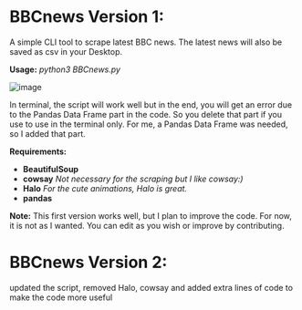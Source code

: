 # BBCnews Version 1:
A simple CLI tool to scrape latest BBC news. The latest news will also be saved as csv in your Desktop.

**Usage:**
*python3 BBCnews.py*

![image](https://user-images.githubusercontent.com/59505246/138606639-a01f9fd4-c8dd-4c40-8904-5834b826c889.png)

In terminal, the script will work well but in the end, you will get an error due to the Pandas Data Frame part in the code. So you delete that part if you use to use in the terminal only. For me, a Pandas Data Frame was needed, so I added that part.

**Requirements:**
- **BeautifulSoup**
- **cowsay**    *Not necessary for the scraping but I like cowsay:)*
- **Halo**      *For the cute animations, Halo is great.*
- **pandas** 

**Note:** This first version works well, but I plan to improve the code. For now, it is not as I wanted. You can edit as you wish or improve by contributing.

# BBCnews Version 2:
updated the script, removed Halo, cowsay and added extra lines of code to make the code more useful
